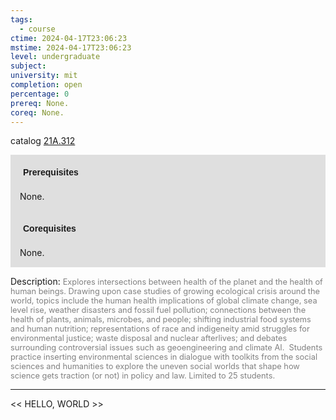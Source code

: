 ```yaml
---
tags:
  - course
ctime: 2024-04-17T23:06:23
mstime: 2024-04-17T23:06:23
level: undergraduate
subject: 
university: mit
completion: open
percentage: 0
prereq: None.
coreq: None.
---
```


catalog [21A.312](http://student.mit.edu/catalog/m21Aa.html#21A.312)

<span style="display: block; padding: 15px; background-color: rgb(100, 100, 100, 0.2);"><font id="m_prereq2102_0" style="display: block; font-family: Arial, sans-serif; font-weight: bold; padding: 5px">Prerequisites</font><br><span id="prereq2102_0">None.</span></span>
<span style="display: block; padding: 15px; background-color: rgb(100, 100, 100, 0.2);"><font id="m_coreq2102_0" style="display: block; font-family: Arial, sans-serif; font-weight: bold; padding: 5px">Corequisites</font><br><span id="coreq2102_0">None.</span></span>

<font style="">Description:</font>
<font style="color: grey; font-size: 0.8rem;">Explores intersections between health of the planet and the health of human beings. Drawing upon case studies of growing ecological crisis around the world, topics include the human health implications of global climate change, sea level rise, weather disasters and fossil fuel pollution; connections between the health of plants, animals, microbes, and people; shifting industrial food systems and human nutrition; representations of race and indigeneity amid struggles for environmental justice; waste disposal and nuclear afterlives; and debates surrounding controversial issues such as geoengineering and climate AI.  Students practice inserting environmental sciences in dialogue with toolkits from the social sciences and humanities to explore the uneven social worlds that shape how science gets traction (or not) in policy and law. Limited to 25 students.</font>



---

<< HELLO, WORLD >>
